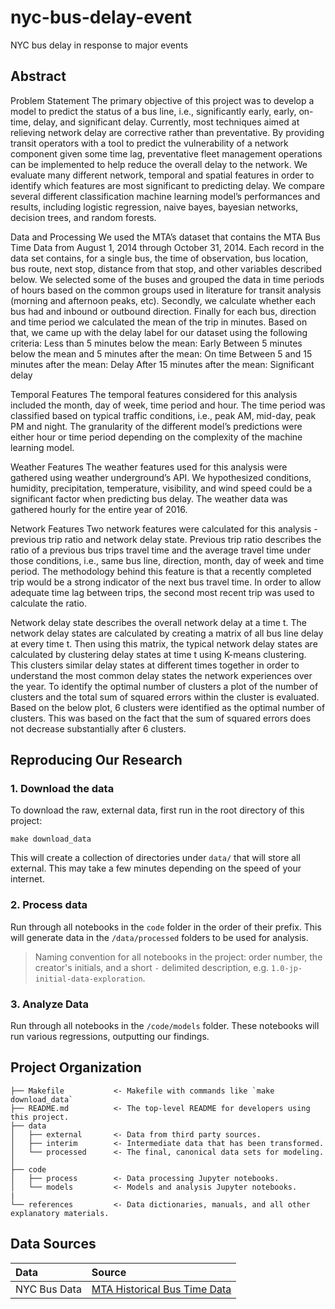 # nyc-bus-delay-event
NYC bus delay in response to major events

## Abstract
Problem Statement
The primary objective of this project was to develop a model to predict the status of a bus line, i.e., significantly early, early, on-time, delay, and significant delay. Currently, most techniques aimed at relieving network delay are corrective rather than preventative. By providing transit operators with a tool to predict the vulnerability of a network component given some time lag, preventative fleet management operations can be implemented to help reduce the overall delay to the network. We evaluate many different network, temporal and spatial features in order to identify which features are most significant to predicting delay. We compare several different classification machine learning model’s performances and results, including logistic regression, naive bayes, bayesian networks, decision trees, and random forests.

Data and Processing
We used the MTA’s dataset that contains the MTA Bus Time Data from August 1, 2014 through October 31, 2014. Each record in the data set contains, for a single bus, the time of observation, bus location, bus route, next stop, distance from that stop, and other variables described below. We selected some of the buses and grouped the data in time periods of hours based on the common groups used in literature for transit analysis (morning and afternoon peaks, etc). Secondly, we calculate whether each bus had and inbound or outbound direction. Finally for each bus, direction and time period we calculated the mean of the trip in minutes. Based on that, we came up with the delay label for our dataset using the following criteria:
Less than 5 minutes below the mean: Early
Between 5 minutes below the mean and 5 minutes after the mean: On time
Between 5 and 15 minutes after the mean: Delay
After 15 minutes after the mean: Significant delay

Temporal Features
The temporal features considered for this analysis included the month, day of week, time period and hour. The time period was classified based on typical traffic conditions, i.e., peak AM, mid-day, peak PM and night. The granularity of the different model’s predictions were either hour or time period depending on the complexity of the machine learning model.

Weather Features
The weather features used for this analysis were gathered using weather underground’s API. We hypothesized conditions, humidity, precipitation, temperature, visibility, and wind speed could be a significant factor when predicting bus delay. The weather data was gathered hourly for the entire year of 2016.

Network Features
Two network features were calculated for this analysis - previous trip ratio and network delay state. Previous trip ratio describes the ratio of a previous bus trips travel time and the average travel time under those conditions, i.e., same bus line, direction, month, day of week and time period. The methodology behind this feature is that a recently completed trip would be a strong indicator of the next bus travel time. In order to allow adequate time lag between trips, the second most recent trip was used to calculate the ratio.

Network delay state describes the overall network delay at a time t. The network delay states are calculated by creating a matrix of all bus line delay at every time t. Then using this matrix, the typical network delay states are calculated by clustering delay states at time t using K-means clustering. This clusters similar delay states at different times together in order to understand the most common delay states the network experiences over the year. To identify the optimal number of clusters a plot of the number of clusters and the total sum of squared errors within the cluster is evaluated. Based on the below plot, 6 clusters were identified as the optimal number of clusters. This was based on the fact that the sum of squared errors does not decrease substantially after 6 clusters.
## Reproducing Our Research

### 1. Download the data
To download the raw, external data, first run in the root directory of this project:

```
make download_data
```

This will create a collection of directories under `data/` that will store all
external. This may take a few minutes depending on the
speed of your internet.

### 2. Process data

Run through all notebooks in the `code` folder in the order of their prefix.
This will generate data in the `/data/processed` folders to be used for analysis.

>Naming convention for all notebooks in the project: order number, the creator's initials, and a short `-` delimited description, e.g. `1.0-jp-initial-data-exploration`.

### 3. Analyze Data

Run through all notebooks in the `/code/models` folder. These notebooks will run various regressions, outputting
our findings.

## Project Organization

    ├── Makefile           <- Makefile with commands like `make download_data`
    ├── README.md          <- The top-level README for developers using this project.
    ├── data
    │   ├── external       <- Data from third party sources.
    │   ├── interim        <- Intermediate data that has been transformed.
    │   └── processed      <- The final, canonical data sets for modeling.
    │   
    ├── code               
    │   ├── process        <- Data processing Jupyter notebooks.
    │   └── models         <- Models and analysis Jupyter notebooks.
    |
    └── references         <- Data dictionaries, manuals, and all other explanatory materials.

## Data Sources

| Data                       | Source                                                                                                             |
|:---------------------------|:-------------------------------------------------------------------------------------------------------------------|
| NYC Bus Data | [MTA Historical Bus Time Data](http://data.mytransit.nyc/bus_time/)                                                   |
